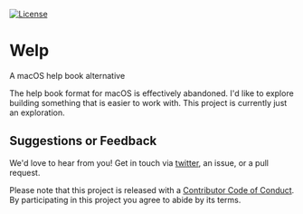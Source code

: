 [![License][license badge]][license]

# Welp
A macOS help book alternative

The help book format for macOS is effectively abandoned. I'd like to explore building something that is easier to work with. This project is currently just an exploration.

## Suggestions or Feedback

We'd love to hear from you! Get in touch via [twitter](https://twitter.com/chimehq), an issue, or a pull request.

Please note that this project is released with a [Contributor Code of Conduct](CODE_OF_CONDUCT.md). By participating in this project you agree to abide by its terms.

[license]: https://opensource.org/licenses/BSD-3-Clause
[license badge]: https://img.shields.io/github/license/ChimeHQ/Welp
